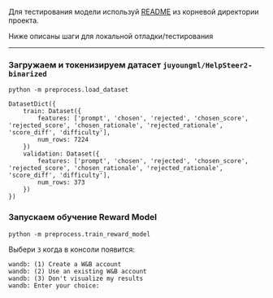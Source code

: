 Для тестирования модели используй [README](../README.md) из корневой директории проекта.

Ниже описаны шаги для локальной отладки/тестирования

---

### Загружаем и токенизируем датасет `juyoungml/HelpSteer2-binarized`

```python -m preprocess.load_dataset```

```
DatasetDict({
    train: Dataset({
        features: ['prompt', 'chosen', 'rejected', 'chosen_score', 'rejected_score', 'chosen_rationale', 'rejected_rationale', 'score_diff', 'difficulty'],
        num_rows: 7224
    })
    validation: Dataset({
        features: ['prompt', 'chosen', 'rejected', 'chosen_score', 'rejected_score', 'chosen_rationale', 'rejected_rationale', 'score_diff', 'difficulty'],
        num_rows: 373
    })
})
```

### Запускаем обучение Reward Model

```python -m preprocess.train_reward_model```

Выбери `3` когда в консоли появится:

```
wandb: (1) Create a W&B account
wandb: (2) Use an existing W&B account
wandb: (3) Don't visualize my results
wandb: Enter your choice:
```